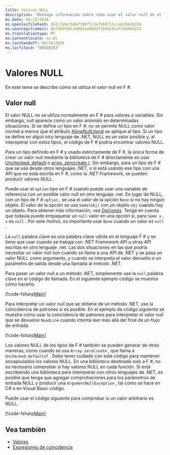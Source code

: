 ```yaml
---
title: Valores NULL
description: 'Obtenga información sobre cómo usar el valor null en el lenguaje de programación F #.'
ms.date: 08/15/2020
ms.openlocfilehash: 3b2c7ebe7b8eff08f7c3e76b9715ccab1bbd5d36
ms.sourcegitcommit: 8bfeb5930ca48b2ee6053f16082dcaf24d46d221
ms.translationtype: MT
ms.contentlocale: es-ES
ms.lasthandoff: 08/18/2020
ms.locfileid: "88558353"
---
```

# <a name="null-values"></a>Valores NULL

En este tema se describe cómo se utiliza el valor null en F #.

## <a name="null-value"></a>Valor null

El valor NULL no se utiliza normalmente en F # para valores o variables. Sin embargo, null aparece como un valor anómalo en determinadas situaciones. Si se define un tipo en F #, no se permite NULL como valor normal a menos que el atributo [AllowNullLiteral](https://fsharp.github.io/fsharp-core-docs/reference/fsharp-core-allownullliteralattribute.html#Value) se aplique al tipo. Si un tipo se define en algún otro lenguaje de .NET, NULL es un valor posible y, al interoperar con estos tipos, el código de F # podría encontrar valores NULL.

Para un tipo definido en F # y usado estrictamente de F #, la única forma de crear un valor null mediante la biblioteca de F # directamente es usar [Unchecked. default](https://fsharp.github.io/fsharp-core-docs/reference/fsharp-core-operators-unchecked.html#defaultof) o [array. zerocreate (](https://fsharp.github.io/fsharp-core-docs/reference/fsharp-collections-arraymodule.html#zeroCreate). Sin embargo, para un tipo de F # que se usa desde otros lenguajes .NET, o si está usando ese tipo con una API que no está escrita en F #, como la .NET Framework, se pueden producir valores NULL.

Puede usar el `option` tipo en F # cuando puede usar una variable de referencia con un posible valor null en otro lenguaje .net. En lugar de NULL, con un tipo de F # `option` , se usa el valor de la opción `None` si no hay ningún objeto. El valor de la opción se usa `Some(obj)` con un objeto `obj` cuando hay un objeto. Para obtener más información, vea [Opciones](../options.md). Tenga en cuenta que todavía puede empaquetar un `null` valor en una opción si, para `Some x` , `x` es `null` . Por este motivo, es importante usar `None` cuando un valor es `null` .

La `null` palabra clave es una palabra clave válida en el lenguaje F # y se tiene que usar cuando se trabaja con .NET Framework API u otras API escritas en otro lenguaje .net. Las dos situaciones en las que podría necesitar un valor null son cuando se llama a una API de .NET y se pasa un valor NULL como argumento, y cuando se interpreta el valor devuelto o un parámetro de salida desde una llamada al método .NET.

Para pasar un valor null a un método .NET, simplemente use la `null` palabra clave en el código de llamada. En el siguiente ejemplo código se muestra cómo hacerlo.

[!code-fsharp[Main](~/samples/snippets/fsharp/lang-ref-1/snippet701.fs)]

Para interpretar un valor null que se obtiene de un método .NET, use la coincidencia de patrones si es posible. En el ejemplo de código siguiente se muestra cómo usar la coincidencia de patrones para interpretar el valor null que se devuelve `ReadLine` cuando intenta leer más allá del final de un flujo de entrada.

[!code-fsharp[Main](~/samples/snippets/fsharp/lang-ref-1/snippet702.fs)]

Los valores NULL de los tipos de F # también se pueden generar de otras maneras, como cuando se usa `Array.zeroCreate` , que llama a `Unchecked.defaultof` . Debe tener cuidado con este código para mantener encapsulados los valores NULL. En una biblioteca destinada solo a F #, no es necesario comprobar si hay valores NULL en cada función. Si está escribiendo una biblioteca para interoperar con otros lenguajes de .NET, es posible que tenga que agregar comprobaciones para los parámetros de entrada NULL y producir una `ArgumentNullException` , tal como se hace en C# o en Visual Basic código.

Puede usar el código siguiente para comprobar si un valor arbitrario es NULL.

[!code-fsharp[Main](~/samples/snippets/fsharp/lang-ref-1/snippet703.fs)]

## <a name="see-also"></a>Vea también

- [Valores](index.md)
- [Expresiones de coincidencia](../match-expressions.md)
